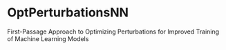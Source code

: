 # OptPerturbationsNN
First-Passage Approach to Optimizing Perturbations for Improved Training of Machine Learning Models
